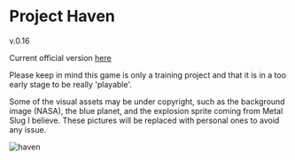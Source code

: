 # Project Haven
v.0.16

Current official version [here](http://h2o-game.net/haven/index.html)

Please keep in mind this game is only a training project and that it is in a too early stage to be really 'playable'.

Some of the visual assets may be under copyright, such as the background image (NASA), the blue planet, and the explosion sprite coming from Metal Slug I believe. These pictures will be replaced with personal ones to avoid any issue.

![haven](http://h2o-game.net/haven/Title_big.jpg)
